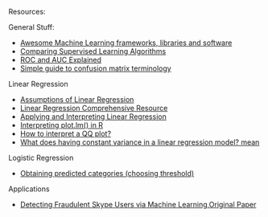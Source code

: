 Resources:

General Stuff:
- [Awesome Machine Learning frameworks, libraries and software](https://github.com/ujjwalkarn/awesome-machine-learning)
- [Comparing Supervised Learning Algorithms](http://www.dataschool.io/comparing-supervised-learning-algorithms/)
- [ROC and AUC Explained](http://www.dataschool.io/roc-curves-and-auc-explained/)
- [Simple guide to confusion matrix terminology](http://www.dataschool.io/simple-guide-to-confusion-matrix-terminology/)

Linear Regression
- [Assumptions of Linear Regression](http://pareonline.net/getvn.asp?n=2&v=8)
- [Linear Regression Comprehensive Resource](http://people.duke.edu/~rnau/regintro.htm)
- [Applying and Interpreting Linear Regression](http://www.dataschool.io/applying-and-interpreting-linear-regression/)
- [Interpreting plot.lm() in R](http://stats.stackexchange.com/questions/58141/interpreting-plot-lm)
- [How to interpret a QQ plot?](http://stats.stackexchange.com/questions/101274/how-to-interpret-a-qq-plot?lq=1)
- [What does having constant variance in a linear regression model? mean](http://stats.stackexchange.com/questions/52089/what-does-having-constant-variance-in-a-linear-regression-model-mean/52107?stw=2#52107)

Logistic Regression
- [Obtaining predicted categories (choosing threshold)](http://stats.stackexchange.com/questions/25389/obtaining-predicted-values-y-1-or-0-from-a-logistic-regression-model-fit)

Applications
- [Detecting Fraudulent Skype Users via Machine Learning](http://www.dataschool.io/detecting-fraudulent-skype-users-via-machine-learning/),[Original Paper](http://research.microsoft.com/pubs/205472/aisec10-leontjeva.pdf)

